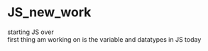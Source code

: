 # JS_new_work
starting JS over 
<br>
first thing am working on is the variable and datatypes in JS today  
